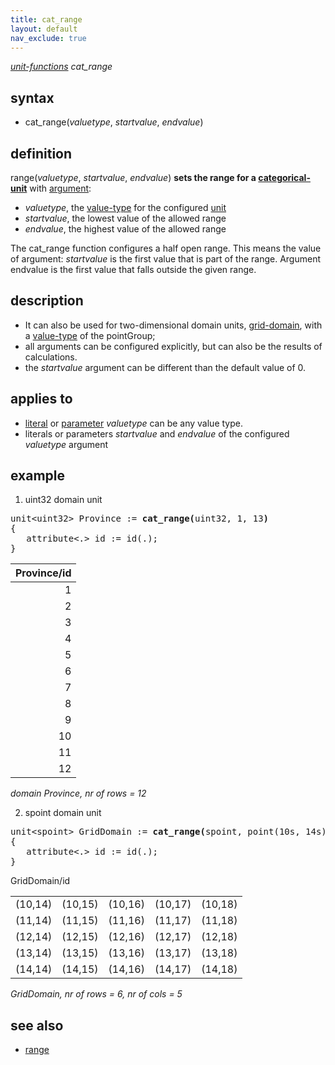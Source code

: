 ```yaml
---
title: cat_range
layout: default
nav_exclude: true
---
```

*[unit-functions](unit-functions) cat_range*

## syntax

- cat_range(*valuetype*, *startvalue*, *endvalue*)

## definition

range(*valuetype*, *startvalue*, *endvalue*) **sets the range for a [categorical-unit](categorical-unit)** with [argument](argument):

- *valuetype*, the [value-type](value-type) for the configured [unit](unit)
- *startvalue*, the lowest value of the allowed range
- *endvalue*, the highest value of the allowed range

The cat_range function configures a half open range. This means the value of argument: *startvalue* is the first value that is part of the range. Argument endvalue is the first value that falls outside the given range.

## description

- It can also be used for two-dimensional domain units, [grid-domain](grid-domain), with a [value-type](value-type) of the pointGroup;
- all arguments can be configured explicitly, but can also be the results of calculations.
- the *startvalue* argument can be different than the default value of 0.

## applies to

- [literal](https://en.wikipedia.org/wiki/Literal_(computer_programming)) or [parameter](parameter) *valuetype* can be any value type.
- literals or parameters *startvalue* and *endvalue* of the configured *valuetype* argument

## example

1. uint32 domain unit

<pre>
unit&lt;uint32&gt; Province := <B>cat_range(</B>uint32, 1, 13<B>)</B>
{
   attribute&lt;.&gt; id := id(.);
}
</pre>

| Province/id |
|------------:|
| 1           |
| 2           |
| 3           |
| 4           |
| 5           |
| 6           |
| 7           |
| 8           |
| 9           |
| 10          |
| 11          |
| 12          |

*domain Province, nr of rows = 12*

2. spoint domain unit

<pre>
unit&lt;spoint&gt; GridDomain := <B>cat_range(</B>spoint, point(10s, 14s), point(15s, 19s)<B>)</B>
{ 
   attribute&lt;.&gt; id := id(.); 
}
</pre>

GridDomain/id

|         |         |          |         |         |
|--------:|--------:|---------:|--------:|--------:|
| (10,14) | (10,15) | (10,16)  | (10,17) | (10,18) |
| (11,14) | (11,15) | (11,16)  | (11,17) | (11,18) |
| (12,14) | (12,15) | (12,16)  | (12,17) | (12,18) |
| (13,14) | (13,15) | (13,16)  | (13,17) | (13,18) |
| (14,14) | (14,15) | (14,16)  | (14,17) | (14,18) |

*GridDomain, nr of rows = 6, nr of cols = 5*

## see also
* [range](range) 